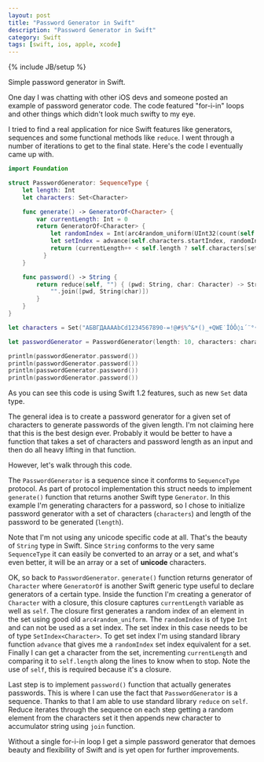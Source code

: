 ```yaml
---
layout: post
title: "Password Generator in Swift"
description: "Password Generator in Swift"
category: Swift
tags: [swift, ios, apple, xcode]
---
```

{% include JB/setup %}

Simple password generator in Swift.

<!--more-->

One day I was chatting with other iOS devs and someone posted an example of password generator code. The code featured "for-i-in" loops and other things which didn't look much swifty to my eye.

I tried to find a real application for nice Swift features like generators, sequences and some functional methods like `reduce`. I went through a number of iterations to get to the final state. Here's the code I eventually came up with.

```swift
import Foundation

struct PasswordGenerator: SequenceType {
    let length: Int
    let characters: Set<Character>

    func generate() -> GeneratorOf<Character> {
        var currentLength: Int = 0
        return GeneratorOf<Character> {
            let randomIndex = Int(arc4random_uniform(UInt32(count(self.characters))))
            let setIndex = advance(self.characters.startIndex, randomIndex)
            return (currentLength++ < self.length ? self.characters[setIndex] : nil)
          }
    }

    func password() -> String {
        return reduce(self, "") { (pwd: String, char: Character) -> String in
            "".join([pwd, String(char)])
        }
    }
}

let characters = Set("АБВГДAAAAbCd1234567890-=!@#$%^&*()_+QWE˙ÎÓÔ◊ı´¨°•RTYUIOP{}ASDFGHJKL:\"ZXCVBNM<>?")

let passwordGenerator = PasswordGenerator(length: 10, characters: characters)

println(passwordGenerator.password())
println(passwordGenerator.password())
println(passwordGenerator.password())
println(passwordGenerator.password())

```

As you can see this code is using Swift 1.2 features, such as new `Set` data type.

The general idea is to create a password generator for a given set of characters to generate passwords of the given length. I'm not claiming here that this is the best design ever. Probably it would be better to have a function that takes a set of characters and password length as an input and then do all heavy lifting in that function.

However, let's walk through this code.

The `PasswordGenerator` is a sequence since it conforms to `SequenceType` protocol. As part of protocol implementation this struct needs to implement `generate()` function that returns another Swift type `Generator`. In this example I'm generating characters for a password, so I chose to initialize password generator with a set of characters (`characters`) and length of the password to be generated (`length`).

Note that I'm not using any unicode specific code at all. That's the beauty of `String` type in Swift. Since `String` conforms to the very same `SequenceType` it can easily be converted to an array or a set, and what's even better, it will be an array or a set of **unicode** characters.

OK, so back to `PasswordGenerator`. `generate()` function returns generator of `Character` where `GeneratorOf` is another Swift generic type useful to declare generators of a certain type. Inside the function I'm creating a generator of `Character` with a closure, this closure captures `currentLength` variable as well as `self`. The closure first generates a random index of an element in the set using good old `arc4random_uniform`. The `randomIndex` is of type `Int` and can not be used as a set index. The set index in this case needs to be of type `SetIndex<Character>`. To get set index I'm using standard library function `advance` that  gives me a `randomIndex` set index equivalent for a set. Finally I can get a character from the set, incrementing `currentLength` and comparing it to `self.length` along the lines to know when to stop. Note the use of `self`, this is required because it's a closure.

Last step is to implement `password()` function that actually generates passwords. This is where I can use the fact that `PasswordGenerator` is a sequence. Thanks to that I am able to use standard library `reduce` on `self`. Reduce iterates through the sequence on each step getting a random element from the characters set it then appends new character to accumulator string using `join` function.

Without a single for-i-in loop I get a simple password generator that demoes beauty and flexibility of Swift and is yet open for further improvements.
